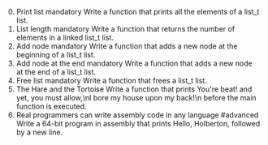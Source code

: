 0. Print list
mandatory
Write a function that prints all the elements of a list_t list.
1. List length
mandatory
Write a function that returns the number of elements in a linked list_t list.
2. Add node
mandatory
Write a function that adds a new node at the beginning of a list_t list.
3. Add node at the end
mandatory
Write a function that adds a new node at the end of a list_t list.
4. Free list
mandatory
Write a function that frees a list_t list.
5. The Hare and the Tortoise Write a function that prints You're beat! and yet,
you must allow,\nI bore my house upon my back!\n before the main function
is executed.
6. Real programmers can write assembly code in any language
#advanced
Write a 64-bit program in assembly that prints Hello, Holberton, followed by a new line.
